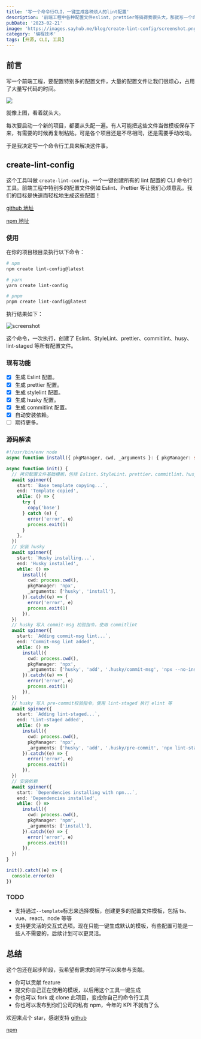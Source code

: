 ```yaml
---
title: '写一个命令行CLI，一键生成各种烦人的lint配置'
description: '前端工程中各种配置文件eslint、prettier等搞得我很头大，那就写一个命令行工具来搞定它吧。'
pubDate: '2023-02-21'
image: 'https://images.sayhub.me/blog/create-lint-config/screenshot.png'
category: '编程技术'
tags: [开源, CLI, 工具]
---
```


## 前言

写一个前端工程，要配置特别多的配置文件，大量的配置文件让我们很烦心，占用了大量写代码的时间。

![](https://images.sayhub.me/blog/create-lint-config/mulu.png)

就像上图，看着就头大。

每次要启动一个新的项目，都要从头配一遍。有人可能把这些文件当做模板保存下来，有需要的时候再复制粘贴。可是各个项目还是不尽相同，还是需要手动改动。

于是我决定写一个命令行工具来解决这件事。

## create-lint-config

这个工具叫做 `create-lint-config`，一个一键创建所有的 lint 配置的 CLI 命令行工具。前端工程中特别多的配置文件例如 Eslint、Prettier 等让我们心烦意乱。我们的目标是快速而轻松地生成这些配置！

[github 地址](https://github.com/liruifengv/create-lint-config)

[npm 地址](https://www.npmjs.com/package/create-lint-config)

### 使用

在你的项目根目录执行以下命令：

```bash
# npm
npm create lint-config@latest

# yarn
yarn create lint-config

# pnpm
pnpm create lint-config@latest
```

执行结果如下：

![screenshot](https://images.sayhub.me/blog/create-lint-config/screenshot.png)

这个命令，一次执行，创建了 Eslint、StyleLint、prettier、commitlint、husy、lint-staged 等所有配置文件。

### 现有功能

- [x] 生成 Eslint 配置。
- [x] 生成 prettier 配置。
- [x] 生成 stylelint 配置。
- [x] 生成 husky 配置。
- [x] 生成 commitlint 配置。
- [x] 自动安装依赖。
- [ ] 期待更多。

### 源码解读

```ts
#!/usr/bin/env node
async function install({ pkgManager, cwd, _arguments }: { pkgManager: string; cwd: string; arguments: array }) {}

async function init() {
  // 拷贝配置文件基础模板，包括 Eslint、StyleLint、prettier、commitlint、husy、lint-staged
  await spinner({
    start: `Base template copying...`,
    end: 'Template copied',
    while: () => {
      try {
        copy('base')
      } catch (e) {
        error('error', e)
        process.exit(1)
      }
    },
  })
  // 安装 husky
  await spinner({
    start: `Husky installing...`,
    end: 'Husky installed',
    while: () =>
      install({
        cwd: process.cwd(),
        pkgManager: 'npx',
        _arguments: ['husky', 'install'],
      }).catch((e) => {
        error('error', e)
        process.exit(1)
      }),
  })
  // husky 写入 commit-msg 校验指令，使用 commitlint
  await spinner({
    start: `Adding commit-msg lint...`,
    end: 'Commit-msg lint added',
    while: () =>
      install({
        cwd: process.cwd(),
        pkgManager: 'npx',
        _arguments: ['husky', 'add', '.husky/commit-msg', 'npx --no-install commitlint --edit ""'],
      }).catch((e) => {
        error('error', e)
        process.exit(1)
      }),
  })
  // husky 写入 pre-commit校验指令，使用 lint-staged 执行 elint 等
  await spinner({
    start: `Adding lint-staged...`,
    end: 'Lint-staged added',
    while: () =>
      install({
        cwd: process.cwd(),
        pkgManager: 'npx',
        _arguments: ['husky', 'add', '.husky/pre-commit', 'npx lint-staged'],
      }).catch((e) => {
        error('error', e)
        process.exit(1)
      }),
  })
  // 安装依赖
  await spinner({
    start: `Dependencies installing with npm...`,
    end: 'Dependencies installed',
    while: () =>
      install({
        cwd: process.cwd(),
        pkgManager: 'npm',
        _arguments: ['install'],
      }).catch((e) => {
        error('error', e)
        process.exit(1)
      }),
  })
}

init().catch((e) => {
  console.error(e)
})
```

### TODO

- 支持通过`--template`标志来选择模板，创建更多的配置文件模板，包括 ts、vue、react、node 等等
- 支持更灵活的交互式选项。现在只能一键生成默认的模板，有些配置可能是一些人不需要的，后续计划可以更灵活。

## 总结

这个包还在起步阶段，我希望有需求的同学可以来参与贡献。

- 你可以贡献 feature
- 提交你自己正在使用的模板，以后用这个工具一键生成
- 你也可以 fork 或 clone 此项目，变成你自己的命令行工具
- 你也可以发布到你们公司的私有 npm，今年的 KPI 不就有了么

欢迎来点个 star，感谢支持
[github](https://github.com/liruifengv/create-lint-config)

[npm](https://www.npmjs.com/package/create-lint-config)
